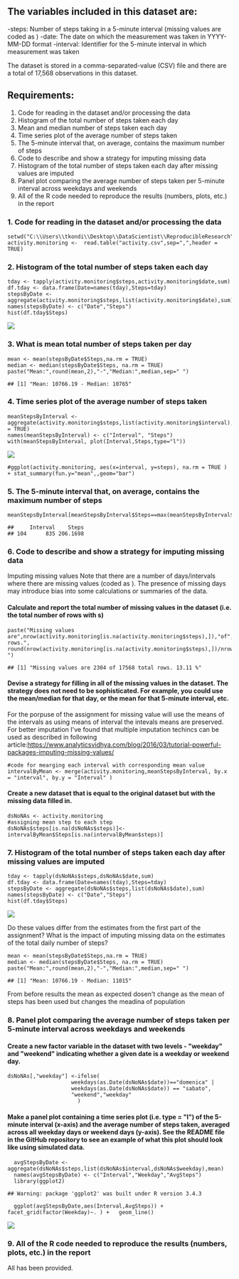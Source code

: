 The variables included in this dataset are:
-------------------------------------------

-steps: Number of steps taking in a 5-minute interval (missing values
are coded as ) -date: The date on which the measurement was taken in
YYYY-MM-DD format -interval: Identifier for the 5-minute interval in
which measurement was taken

The dataset is stored in a comma-separated-value (CSV) file and there
are a total of 17,568 observations in this dataset.

Requirements:
-------------

1.  Code for reading in the dataset and/or processing the data
2.  Histogram of the total number of steps taken each day
3.  Mean and median number of steps taken each day
4.  Time series plot of the average number of steps taken
5.  The 5-minute interval that, on average, contains the maximum number
    of steps
6.  Code to describe and show a strategy for imputing missing data
7.  Histogram of the total number of steps taken each day after missing
    values are imputed
8.  Panel plot comparing the average number of steps taken per 5-minute
    interval across weekdays and weekends
9.  All of the R code needed to reproduce the results (numbers,
    plots, etc.) in the report

### 1. Code for reading in the dataset and/or processing the data

    setwd("C:\\Users\\tkondi\\Desktop\\DataScientist\\ReproducibleResearch")
    activity.monitoring <-  read.table("activity.csv",sep=",",header = TRUE)

### 2. Histogram of the total number of steps taken each day

    tday <- tapply(activity.monitoring$steps,activity.monitoring$date,sum)
    df.tday <- data.frame(Date=names(tday),Steps=tday)
    stepsByDate <- aggregate(activity.monitoring$steps,list(activity.monitoring$date),sum)
    names(stepsByDate) <- c("Date","Steps")
    hist(df.tday$Steps)

![](PA1_template_files/figure-markdown_strict/unnamed-chunk-2-1.png)

### 3. What is mean total number of steps taken per day

    mean <- mean(stepsByDate$Steps,na.rm = TRUE)
    median <- median(stepsByDate$Steps, na.rm = TRUE)
    paste("Mean:",round(mean,2),"-","Median:",median,sep=" ")

    ## [1] "Mean: 10766.19 - Median: 10765"

### 4. Time series plot of the average number of steps taken

    meanStepsByInterval <-  aggregate(activity.monitoring$steps,list(activity.monitoring$interval),mean,na.rm = TRUE)
    names(meanStepsByInterval) <- c("Interval", "Steps")
    with(meanStepsByInterval, plot(Interval,Steps,type="l"))        

![](PA1_template_files/figure-markdown_strict/unnamed-chunk-4-1.png)

    #ggplot(activity.monitoring, aes(x=interval, y=steps), na.rm = TRUE )  + stat_summary(fun.y="mean",,geom="bar")

### 5. The 5-minute interval that, on average, contains the maximum number of steps

    meanStepsByInterval[meanStepsByInterval$Steps==max(meanStepsByInterval$Steps),]

    ##     Interval    Steps
    ## 104      835 206.1698

### 6. Code to describe and show a strategy for imputing missing data

Imputing missing values Note that there are a number of days/intervals
where there are missing values (coded as ). The presence of missing days
may introduce bias into some calculations or summaries of the data.

#### Calculate and report the total number of missing values in the dataset (i.e. the total number of rows with s)

    paste("Missing values are",nrow(activity.monitoring[is.na(activity.monitoring$steps),]),"of",nrow(activity.monitoring),"total rows.", round(nrow(activity.monitoring[is.na(activity.monitoring$steps),])/nrow(activity.monitoring)*100,2),"%",sep=" ")

    ## [1] "Missing values are 2304 of 17568 total rows. 13.11 %"

#### Devise a strategy for filling in all of the missing values in the dataset. The strategy does not need to be sophisticated. For example, you could use the mean/median for that day, or the mean for that 5-minute interval, etc.

For the porpuse of the assignment for missing value will use the means
of the intervals as using means of interval the intevals means are
preserved. For better imputation I've found that multiple imputation
techincs can be used as described in following
article:<https://www.analyticsvidhya.com/blog/2016/03/tutorial-powerful-packages-imputing-missing-values/>

    #code for mearging each interval with corresponding mean value
    intervalByMean <- merge(activity.monitoring,meanStepsByInterval, by.x = "interval", by.y = "Interval" )

#### Create a new dataset that is equal to the original dataset but with the missing data filled in.

    dsNoNAs <- activity.monitoring
    #assigning mean step to each step
    dsNoNAs$steps[is.na(dsNoNAs$steps)]<-intervalByMean$Steps[is.na(intervalByMean$steps)] 

### 7. Histogram of the total number of steps taken each day after missing values are imputed

    tday <- tapply(dsNoNAs$steps,dsNoNAs$date,sum)
    df.tday <- data.frame(Date=names(tday),Steps=tday)
    stepsByDate <- aggregate(dsNoNAs$steps,list(dsNoNAs$date),sum)
    names(stepsByDate) <- c("Date","Steps")
    hist(df.tday$Steps)

![](PA1_template_files/figure-markdown_strict/unnamed-chunk-9-1.png)

Do these values differ from the estimates from the first part of the
assignment? What is the impact of imputing missing data on the estimates
of the total daily number of steps?

    mean <- mean(stepsByDate$Steps,na.rm = TRUE)
    median <- median(stepsByDate$Steps, na.rm = TRUE)
    paste("Mean:",round(mean,2),"-","Median:",median,sep=" ")

    ## [1] "Mean: 10766.19 - Median: 11015"

From before results the mean as expected dosen't change as the mean of
steps has been used but changes the meadina of population

### 8. Panel plot comparing the average number of steps taken per 5-minute interval across weekdays and weekends

#### Create a new factor variable in the dataset with two levels - "weekday" and "weekend" indicating whether a given date is a weekday or weekend day.

    dsNoNAs[,"weekday"] <-ifelse(
                        weekdays(as.Date(dsNoNAs$date))=="domenica" |
                        weekdays(as.Date(dsNoNAs$date)) == "sabato",
                        "weekend","weekday"
                          )

#### Make a panel plot containing a time series plot (i.e. type = "l") of the 5-minute interval (x-axis) and the average number of steps taken, averaged across all weekday days or weekend days (y-axis). See the README file in the GitHub repository to see an example of what this plot should look like using simulated data.

      avgStepsByDate <- aggregate(dsNoNAs$steps,list(dsNoNAs$interval,dsNoNAs$weekday),mean)
      names(avgStepsByDate) <- c("Interval","Weekday","AvgSteps")
      library(ggplot2)

    ## Warning: package 'ggplot2' was built under R version 3.4.3

      ggplot(avgStepsByDate,aes(Interval,AvgSteps)) + facet_grid(factor(Weekday)~. ) +   geom_line()

![](PA1_template_files/figure-markdown_strict/unnamed-chunk-12-1.png)

### 9. All of the R code needed to reproduce the results (numbers, plots, etc.) in the report

All has been provided.
